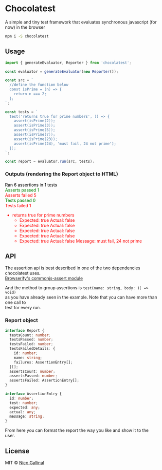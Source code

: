# Chocolatest

A simple and tiny test framework that evaluates synchronous javascript (for now) in the browser

```bash
npm i -S chocolatest
```

## Usage

```javascript
import { generateEvaluator, Reporter } from 'chocolatest';

const evaluator = generateEvaluator(new Reporter());

const src = `
  //define the function below
  const isPrime = (n) => {
    return n === 2;
  };
`;

const tests = `
  test('returns true for prime numbers', () => {
    assert(isPrime(2));
    assert(isPrime(3));
    assert(isPrime(5));
    assert(isPrime(7));
    assert(isPrime(23));
    assert(isPrime(24), 'must fail, 24 not prime');
  });
`;

const report = evaluator.run(src, tests);
```

### Outputs (rendering the Report object to HTML)

<html>
  <div>
    <div style="color: black;">Ran 6 assertions in 1 tests</div>
    <div style="color: green;">Asserts passed 1</div>
    <div style="color: red;">Asserts failed 5</div>
    <div style="color: green;">Tests passed 0</div>
    <div style="color: red;">Tests failed 1</div>
    <ul style="color: red;"><li>
        returns true for prime numbers
        <ul>
          <li>
            Expected: true
            Actual: false
          </li>
          <li>
            Expected: true
            Actual: false
          </li>
          <li>
            Expected: true
            Actual: false
          </li>
          <li>
            Expected: true
            Actual: false
          </li>
          <li>
            Expected: true
            Actual: false
            Message: must fail, 24 not prime
          </li>
        </ul>
      </li>
    </ul>
  </div>
</html>

## API

The assertion api is best described in one of the two dependencies chocolatest uses.\
[Browserify's commonjs-assert module](https://github.com/browserify/commonjs-assert)

And the method to group assertions is ```test(name: string, body: () => void)```\
as you have already seen in the example. Note that you can have more than one call to\
test for every run.

### Report object

```typescript
interface Report {
  testsCount: number;
  testsPassed: number;
  testsFailed: number;
  testsFailedDetails: {
    id: number;
    name: string;
    failures: AssertionEntry[];
  }[];
  assertsCount: number;
  assertsPassed: number;
  assertsFailed: AssertionEntry[];
}

interface AssertionEntry {
  id: number;
  test: number;
  expected: any;
  actual: any;
  message: string;
}
```

From here you can format the report the way you like and show it to the user.

## License

MIT © [Nico Gallinal](https://github.com/nicoabie)
